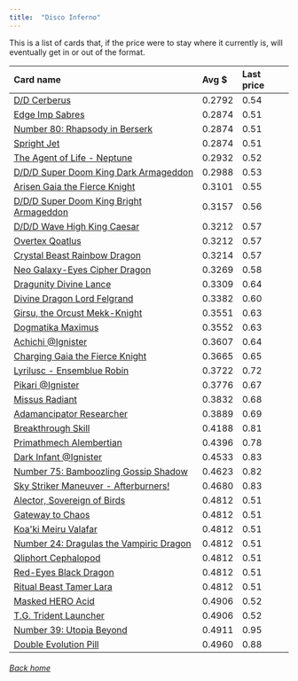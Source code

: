 ```yaml
---
title:  "Disco Inferno"
---
```


This is a list of cards that, if the price were to stay where it currently is, will eventually get in or out of the format.

| Card name | Avg $ | Last price |
| :-- | :-- | :-- |
[D/D Cerberus](https://db.ygoprodeck.com/card/?search=D/D%20Cerberus) | 0.2792 | 0.54 |
[Edge Imp Sabres](https://db.ygoprodeck.com/card/?search=Edge%20Imp%20Sabres) | 0.2874 | 0.51 |
[Number 80: Rhapsody in Berserk](https://db.ygoprodeck.com/card/?search=Number%2080:%20Rhapsody%20in%20Berserk) | 0.2874 | 0.51 |
[Spright Jet](https://db.ygoprodeck.com/card/?search=Spright%20Jet) | 0.2874 | 0.51 |
[The Agent of Life - Neptune](https://db.ygoprodeck.com/card/?search=The%20Agent%20of%20Life%20-%20Neptune) | 0.2932 | 0.52 |
[D/D/D Super Doom King Dark Armageddon](https://db.ygoprodeck.com/card/?search=D/D/D%20Super%20Doom%20King%20Dark%20Armageddon) | 0.2988 | 0.53 |
[Arisen Gaia the Fierce Knight](https://db.ygoprodeck.com/card/?search=Arisen%20Gaia%20the%20Fierce%20Knight) | 0.3101 | 0.55 |
[D/D/D Super Doom King Bright Armageddon](https://db.ygoprodeck.com/card/?search=D/D/D%20Super%20Doom%20King%20Bright%20Armageddon) | 0.3157 | 0.56 |
[D/D/D Wave High King Caesar](https://db.ygoprodeck.com/card/?search=D/D/D%20Wave%20High%20King%20Caesar) | 0.3212 | 0.57 |
[Overtex Qoatlus](https://db.ygoprodeck.com/card/?search=Overtex%20Qoatlus) | 0.3212 | 0.57 |
[Crystal Beast Rainbow Dragon](https://db.ygoprodeck.com/card/?search=Crystal%20Beast%20Rainbow%20Dragon) | 0.3214 | 0.57 |
[Neo Galaxy-Eyes Cipher Dragon](https://db.ygoprodeck.com/card/?search=Neo%20Galaxy-Eyes%20Cipher%20Dragon) | 0.3269 | 0.58 |
[Dragunity Divine Lance](https://db.ygoprodeck.com/card/?search=Dragunity%20Divine%20Lance) | 0.3309 | 0.64 |
[Divine Dragon Lord Felgrand](https://db.ygoprodeck.com/card/?search=Divine%20Dragon%20Lord%20Felgrand) | 0.3382 | 0.60 |
[Girsu, the Orcust Mekk-Knight](https://db.ygoprodeck.com/card/?search=Girsu,%20the%20Orcust%20Mekk-Knight) | 0.3551 | 0.63 |
[Dogmatika Maximus](https://db.ygoprodeck.com/card/?search=Dogmatika%20Maximus) | 0.3552 | 0.63 |
[Achichi @Ignister](https://db.ygoprodeck.com/card/?search=Achichi%20@Ignister) | 0.3607 | 0.64 |
[Charging Gaia the Fierce Knight](https://db.ygoprodeck.com/card/?search=Charging%20Gaia%20the%20Fierce%20Knight) | 0.3665 | 0.65 |
[Lyrilusc - Ensemblue Robin](https://db.ygoprodeck.com/card/?search=Lyrilusc%20-%20Ensemblue%20Robin) | 0.3722 | 0.72 |
[Pikari @Ignister](https://db.ygoprodeck.com/card/?search=Pikari%20@Ignister) | 0.3776 | 0.67 |
[Missus Radiant](https://db.ygoprodeck.com/card/?search=Missus%20Radiant) | 0.3832 | 0.68 |
[Adamancipator Researcher](https://db.ygoprodeck.com/card/?search=Adamancipator%20Researcher) | 0.3889 | 0.69 |
[Breakthrough Skill](https://db.ygoprodeck.com/card/?search=Breakthrough%20Skill) | 0.4188 | 0.81 |
[Primathmech Alembertian](https://db.ygoprodeck.com/card/?search=Primathmech%20Alembertian) | 0.4396 | 0.78 |
[Dark Infant @Ignister](https://db.ygoprodeck.com/card/?search=Dark%20Infant%20@Ignister) | 0.4533 | 0.83 |
[Number 75: Bamboozling Gossip Shadow](https://db.ygoprodeck.com/card/?search=Number%2075:%20Bamboozling%20Gossip%20Shadow) | 0.4623 | 0.82 |
[Sky Striker Maneuver - Afterburners!](https://db.ygoprodeck.com/card/?search=Sky%20Striker%20Maneuver%20-%20Afterburners!) | 0.4680 | 0.83 |
[Alector, Sovereign of Birds](https://db.ygoprodeck.com/card/?search=Alector,%20Sovereign%20of%20Birds) | 0.4812 | 0.51 |
[Gateway to Chaos](https://db.ygoprodeck.com/card/?search=Gateway%20to%20Chaos) | 0.4812 | 0.51 |
[Koa'ki Meiru Valafar](https://db.ygoprodeck.com/card/?search=Koa'ki%20Meiru%20Valafar) | 0.4812 | 0.51 |
[Number 24: Dragulas the Vampiric Dragon](https://db.ygoprodeck.com/card/?search=Number%2024:%20Dragulas%20the%20Vampiric%20Dragon) | 0.4812 | 0.51 |
[Qliphort Cephalopod](https://db.ygoprodeck.com/card/?search=Qliphort%20Cephalopod) | 0.4812 | 0.51 |
[Red-Eyes Black Dragon](https://db.ygoprodeck.com/card/?search=Red-Eyes%20Black%20Dragon) | 0.4812 | 0.51 |
[Ritual Beast Tamer Lara](https://db.ygoprodeck.com/card/?search=Ritual%20Beast%20Tamer%20Lara) | 0.4812 | 0.51 |
[Masked HERO Acid](https://db.ygoprodeck.com/card/?search=Masked%20HERO%20Acid) | 0.4906 | 0.52 |
[T.G. Trident Launcher](https://db.ygoprodeck.com/card/?search=T.G.%20Trident%20Launcher) | 0.4906 | 0.52 |
[Number 39: Utopia Beyond](https://db.ygoprodeck.com/card/?search=Number%2039:%20Utopia%20Beyond) | 0.4911 | 0.95 |
[Double Evolution Pill](https://db.ygoprodeck.com/card/?search=Double%20Evolution%20Pill) | 0.4960 | 0.88 |

###### [Back home](index)